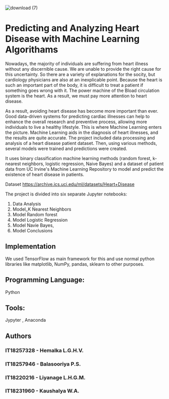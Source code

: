 ![download (7)](https://user-images.githubusercontent.com/57369311/170704986-fd2d89b4-8524-4436-9e22-a340708f508e.jpg)

# Predicting and Analyzing Heart Disease with Machine Learning Algorithams

Nowadays, the majority of individuals are suffering from heart illness without any discernible cause. We are unable to provide the right cause for this uncertainty. So there are a variety of explanations for the socity, but cardiology physicians are also at an inexplicable point. Because the heart is such an important part of the body, it is difficult to treat a patient if something goes wrong with it. The power machine of the Bload circulation system is the heart. As a result, we must pay more attention to heart disease.


As a result, avoiding heart disease has become more important than ever. Good data-driven systems for predicting cardiac illnesses can help to enhance the overall research and preventive process, allowing more individuals to live a healthy lifestyle. This is where Machine Learning enters the picture. Machine Learning aids in the diagnosis of heart illnesses, and the results are quite accurate. The project included data processing and analysis of a heart disease patient dataset. Then, using various methods, several models were trained and predictions were created.

It uses binary classification machine learning methods (random forest, k-nearest neighbors, logistic regression, Naive Bayes) and a dataset of patient data from  UC Irvine's Machine Learning Repository to model and predict the existence of heart disease in patients.

Dataset  https://archive.ics.uci.edu/ml/datasets/Heart+Disease

The project is divided into six separate Jupyter notebooks:

1. Data Analysis
2. Model_K Nearest Neighbors
3. Model Random forest
4. Model Logistic Regression
5. Model Navie Bayes, 
6. Model Conclusions

## Implementation
We used TensorFlow as main framework for this and use normal python libraries like matplotlib, NumPy, pandas, sklearn to other purposes.
## Programming Language:
Python

## Tools:
Jypyter , Anaconda

## Authors
### IT18257328 - Hemalka L.G.H.V.
### IT18257946 - Balasooriya P.S.
### IT18220216 - Liyanage L.H.G.M.
### IT18231960 - Kaushalya W.A.

